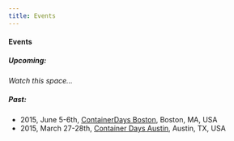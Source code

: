 ```yaml
---
title: Events
---
```


#### Events

##### Upcoming:

_Watch this space..._

##### Past:

* 2015, June 5-6th, [ContainerDays Boston](/events/2015-boston/), Boston, MA, USA
* 2015, March 27-28th, [Container Days Austin](/events/2015-austin/), Austin, TX, USA
